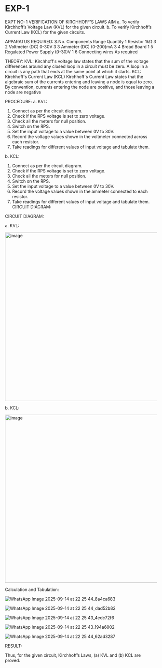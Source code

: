 # EXP-1
EXPT NO: 1	VERIFICATION OF KIRCHHOFF’S LAWS
AIM
a.   To verify Kirchhoff’s Voltage Law (KVL) for the given circuit. 
b.   To verify Kirchhoff’s Current Law (KCL) for the given circuits.

APPARATUS REQUIRED:
S.No.	Components	Range	Quantity
1	Resistor	1kΩ	3
2	Voltmeter (DC)	0-30V	3
3	Ammeter (DC)	(0-200)mA	3
4	Bread Board		1
5	Regulated Power Supply	(0-30)V	1
6	Connecting wires		As required

THEORY:
KVL: Kirchhoff's voltage law states that the sum of the voltage differences around any closed loop in a circuit must be zero. A loop in a circuit is any path that ends at the same point at which it starts.
KCL:
Kirchhoff's Current Law (KCL) Kirchhoff's Current Law states that the algebraic sum of the currents entering and leaving a node is equal to zero. By convention, currents entering the node are positive, and those leaving a node are negative


PROCEDURE:
a.   KVL:
1.   Connect as per the circuit diagram.
2.   Check if the RPS voltage is set to zero voltage.
3.   Check all the meters for null position.
4.   Switch on the RPS.
5.   Set the input voltage to a value between 0V to 30V.
6.   Record the voltage values shown in the voltmeter connected across each resistor.
7.   Take readings for different values of input voltage and tabulate them.


b.  KCL:
1.   Connect as per the circuit diagram.
2.   Check if the RPS voltage is set to zero voltage.
3.   Check all the meters for null position.
4.   Switch on the RPS.
5.   Set the input voltage to a value between 0V to 30V.
6.   Record the voltage values shown in the ammeter connected to each resistor.
7.   Take readings for different values of input voltage and tabulate them. 
CIRCUIT DIAGRAM:

CIRCUIT DIAGRAM:


a.   KVL:
 
<img width="1037" height="557" alt="image" src="https://github.com/user-attachments/assets/3b66caae-df2b-477f-bc00-9057f557d7c2" />


b.  KCL:
 
<img width="1040" height="555" alt="image" src="https://github.com/user-attachments/assets/463d1442-1a77-4e98-acd4-108ee15dcf0d" />

Calculation and Tabulation:

![WhatsApp Image 2025-09-14 at 22 25 44_8a4ca683](https://github.com/user-attachments/assets/6e5efecf-351c-4411-9b4f-d40ac2a76190)


![WhatsApp Image 2025-09-14 at 22 25 44_dad52b82](https://github.com/user-attachments/assets/119bb172-2e34-4693-b3f9-a4f595c69b20)

![WhatsApp Image 2025-09-14 at 22 25 43_4edc72f6](https://github.com/user-attachments/assets/f1217d50-d963-4545-9b80-e0420c72cbf3)

![WhatsApp Image 2025-09-14 at 22 25 43_194a6002](https://github.com/user-attachments/assets/0a8d632b-d463-4bd5-b230-904d8a658c68)

![WhatsApp Image 2025-09-14 at 22 25 44_62ad3287](https://github.com/user-attachments/assets/4f3bf13e-759d-44ff-8d81-ec5bf7e539a3)

RESULT:

Thus, for the given circuit, Kirchhoff’s Laws, (a) KVL and (b) KCL are proved.
